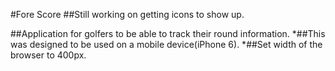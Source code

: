 #Fore Score
##Still working on getting icons to show up.

##Application for golfers to be able to track their round information. 
*##This was designed to be used on a mobile device(iPhone 6).
*##Set width of the browser to 400px.
